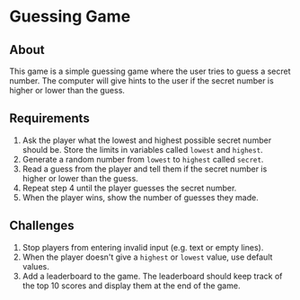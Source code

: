 # Guessing Game

## About

This game is a simple guessing game where the user tries to guess a secret number.
The computer will give hints to the user if the secret number is higher or lower than the guess.

## Requirements

1. Ask the player what the lowest and highest possible secret number should be. Store the limits in variables called `lowest` and `highest`.
2. Generate a random number from `lowest` to `highest` called `secret`.
3. Read a guess from the player and tell them if the secret number is higher or lower than the guess.
4. Repeat step 4 until the player guesses the secret number.
5. When the player wins, show the number of guesses they made.

## Challenges
1. Stop players from entering invalid input (e.g. text or empty lines).
2. When the player doesn't give a `highest` or `lowest` value, use default values.
3. Add a leaderboard to the game. The leaderboard should keep track of the top 10 scores and display them at the end of the game.
